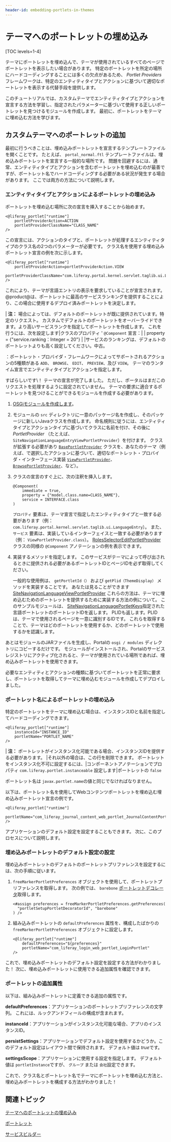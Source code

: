 ```yaml
---
header-id: embedding-portlets-in-themes
---
```


# テーマへのポートレットの埋め込み

[TOC levels=1-4]

テーマにポートレットを埋め込んで、テーマが使用されているすべてのページでポートレットを表示したい場合があります。 特定のポートレットを所定の場所にハードコーディングすることには多くの欠点があるため、 *Portlet Providers* フレームワークは、特定のエンティティタイプとアクションに基づいて適切なポートレットを表示する代替手段を提供します。

このチュートリアルでは、カスタムテーマでエンティティタイプとアクションを宣言する方法を学習し、指定されたパラメーターに基づいて使用する正しいポートレットを見つけるモジュールを作成します。 最初に、ポートレットをテーマに埋め込む方法を学びます。

## カスタムテーマへのポートレットの追加

最初に行うべきことは、埋め込みポートレットを宣言するテンプレートファイルを開くことです。 たとえば、 `portal_normal.ftl` テンプレートファイルは、埋め込みポートレットを宣言する一般的な場所です。 問題を回避するには、通常、エンティティタイプとアクションを含むポートレットを埋め込むのが最善ですが、ポートレット名でハードコーディングする必要がある状況が発生する場合があります。 ここでは両方の方法について説明します。

### エンティティタイプとアクションによるポートレットの埋め込み[](id=embedding-a-portlet-by-class-name)

ポートレットを埋め込む場所に次の宣言を挿入することから始めます。

    <@liferay_portlet["runtime"]
        portletProviderAction=ACTION
        portletProviderClassName="CLASS_NAME"
    />

この宣言には、アクションのタイプと、ポートレットが処理するエンティティタイプのクラス名の2つのパラメーターが必要です。 クラス名を使用する埋め込みポートレット宣言の例を次に示します。

    <@liferay_portlet["runtime"]
        portletProviderAction=portletProviderAction.VIEW
        portletProviderClassName="com.liferay.portal.kernel.servlet.taglib.ui.LanguageEntry"
    />

これにより、テーマが言語エントリの表示を要求していることが宣言されます。 @product@は、ポートレットに最高のサービスランキングを提供することにより、この場合に使用するデプロイ済みポートレットを決定します。

| **注：** 場合によっては、デフォルトのポートレットが既に提供されています。特定のリクエスト。 カスタムでデフォルトのポートレットをオーバーライドできます。より高いサービスランクを指定してポートレットを作成します。 これを行うには、次を設定します|クラスのプロパティ ' `@Component` 宣言：| | property = {"service.ranking：Integer = 20"} | |サービスのランキングは、デフォルトのポートレットよりも高く設定してください。中古。

：ポートレット・プロバイダ・フレームワークによってサポートされるアクションの5種類がある `ADD`、 `BROWSE`、 `EDIT`、 `PREVIEW`、及び `VIEW`。 テーマのランタイム宣言でエンティティタイプとアクションを指定します。

すばらしいです\！ テーマの宣言が完了しました。 ただし、ポータルはまだこのリクエストを処理するように設定されていません。 テーマの要求に適合するポートレットを見つけることができるモジュールを作成する必要があります。

1.  [OSGiモジュールを作成します](/docs/7-1/tutorials/-/knowledge_base/t/starting-module-development#creating-a-module)。

2.  モジュールの `src` ディレクトリに一意のパッケージ名を作成し、そのパッケージに新しいJavaクラスを作成します。 命名規則に従うには、エンティティタイプとアクションタイプに基づいてクラスに名前を付け、その後に *PortletProvider* （たとえば、 `SiteNavigationLanguageEntryViewPortletProvider`）を付けます。 クラスが拡張する必要があり [`BasePortletProvider`](@platform-ref@/7.1-latest/javadocs/portal-kernel/com/liferay/portal/kernel/portlet/BasePortletProvider.html) クラスを、あなたのテーマ（例えば、で選択したアクションに基づいて、適切なポートレット・プロバイダ・インターフェース実装 [`ViewPortletProvider`](@platform-ref@/7.1-latest/javadocs/portal-kernel/com/liferay/portal/kernel/portlet/ViewPortletProvider.html)、 [`BrowsePortletProvider`](@platform-ref@/7.1-latest/javadocs/portal-kernel/com/liferay/portal/kernel/portlet/BrowsePortletProvider.html)、など）。

3.  クラスの宣言のすぐ上に、次の注釈を挿入します。
   
        @Component(
            immediate = true,
            property = {"model.class.name=CLASS_NAME"},
            service = INTERFACE.class
        )

    `プロパティ` 要素は、テーマ宣言で指定したエンティティタイプと一致する必要があります（例： `com.liferay.portal.kernel.servlet.taglib.ui.LanguageEntry`）。 また、 `サービス` 要素は、実装しているインターフェイスと一致する必要があります（例： `ViewPortletProvider.class`）。 [RolesSelectorEditPortletProvider](https://github.com/liferay/liferay-portal/blob/7.1.x/modules/apps/roles/roles-selector-web/src/main/java/com/liferay/roles/selector/web/internal/portlet/RolesSelectorEditPortletProvider.java) クラスの同様の `@Component` アノテーションの例を表示できます。

4.  実装するメソッドを指定します。 このサービスがテーマによって呼び出されるときに提供される必要があるポートレットIDとページIDを必ず取得してください。

    一般的な使用例は、 `getPortletId（）` および `getPlid（ThemeDisplay）` メソッドを実装することです。 あなたは見ることができます [SiteNavigationLanguageViewPortletProvider](https://github.com/liferay/liferay-portal/blob/7.1.x/modules/apps/site-navigation/site-navigation-language-web/src/main/java/com/liferay/site/navigation/language/web/internal/portlet/SiteNavigationLanguageViewPortletProvider.java) これらの方法は、テーマに埋め込むためのポートレットを提供するために実装する方法の例について。 このサンプルモジュールは、 [SiteNavigationLanguagePortletKeys](https://github.com/liferay/liferay-portal/blob/7.1.x/modules/apps/site-navigation/site-navigation-language-api/src/main/java/com/liferay/site/navigation/language/constants/SiteNavigationLanguagePortletKeys.java)指定された言語ポートレットのポートレットIDを返します。 PLIDも返します。PLIDは、テーマで使用されるページを一意に識別するIDです。 これらを取得することで、テーマはどのポートレットを使用するか、どのポートレットで使用するかを認識します。

あとはモジュールのJARファイルを生成し、Portalの `osgi / modules` ディレクトリにコピーするだけです。 モジュールがインストールされ、Portalのサービスレジストリにアクティブ化されると、テーマが使用されている場所であれば、埋め込みポートレットを使用できます。

必要なエンティティとアクションの種類に基づいてポートレットを正常に要求し、ポートレットを取得してテーマに埋め込むモジュールを作成してデプロイしました。

### ポートレット名によるポートレットの埋め込み

特定のポートレットをテーマに埋め込む場合は、インスタンスIDと名前を指定してハードコーディングできます。

    <@liferay_portlet["runtime"]
        instanceId="INSTANCE_ID"
        portletName="PORTLET_NAME"
    />

| **注：** ポートレットがインスタンス化可能である場合、インスタンスIDを提供する必要があります。 |それ以外の場合は、この行を削除できます。 ポートレットをインスタンス化不可に設定するには、|コンポーネントアノテーションでプロパティ `com.liferay.portlet.instanceable` 設定します|ポートレットの `false`

ポートレット名は `javax.portlet.name`の値と同じでなければなりません。

以下は、ポートレット名を使用してWebコンテンツポートレットを埋め込む埋め込みポートレット宣言の例です。

    <@liferay_portlet["runtime"]
        portletName="com_liferay_journal_content_web_portlet_JournalContentPortlet"
    />

アプリケーションのデフォルト設定を設定することもできます。 次に、このプロセスについて説明します。

### 埋め込みポートレットのデフォルト設定の設定

埋め込みポートレットのデフォルトのポートレットプリファレンスを設定するには、次の手順に従います。

1.  `freeMarkerPortletPreferences` オブジェクトを使用して、ポートレットプリファレンスを取得します。 次の例では、 `barebone` [ポートレットデコレータ](/docs/7-1/tutorials/-/knowledge_base/t/creating-configurable-styles-for-portlet-wrappers)取得します。
   
        <#assign preferences = freeMarkerPortletPreferences.getPreferences(
          "portletSetupPortletDecoratorId", "barebone"
        ) />

2.  組み込みポートレットの `defaultPreferences` 属性を、構成したばかりの `freeMarkerPortletPreferences` オブジェクトに設定します。
   
        <@liferay_portlet["runtime"]
            defaultPreferences="${preferences}"
            portletName="com_liferay_login_web_portlet_LoginPortlet"
        />

これで、埋め込みポートレットのデフォルト設定を設定する方法がわかりました！ 次に、埋め込みポートレットに使用できる追加属性を確認できます。

### ポートレットの追加属性

以下は、組み込みポートレットに定義できる追加の属性です。

**defaultPreferences**：アプリケーションのポートレットプリファレンスの文字列。 これには、ルックアンドフィールの構成が含まれます。

**instanceId**：アプリケーションがインスタンス化可能な場合、アプリのインスタンスID。

**persistSettings**：アプリケーションでデフォルト設定を使用するかどうか。このデフォルト設定はレイアウト間で保持されます。 デフォルト値は *true*です。

**settingsScope**：アプリケーションに使用する設定を指定します。 デフォルト値は `portletInstance`ですが、 `グループ` または `会社`設定できます。

これで、クラス名とポートレット名でテーマにポートレットを埋め込む方法と、埋め込みポートレットを構成する方法がわかりました！

## 関連トピック

[テーマへのポートレットの埋め込み](/docs/7-1/tutorials/-/knowledge_base/t/embedding-portlets-in-themes)

[ポートレット](/docs/7-1/tutorials/-/knowledge_base/t/portlets)

[サービスビルダー](/docs/7-1/tutorials/-/knowledge_base/t/service-builder)
